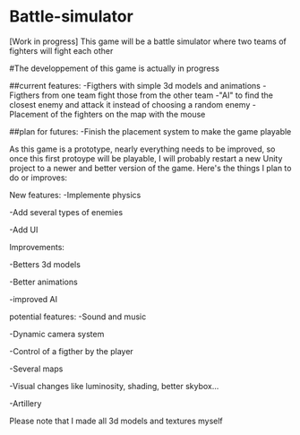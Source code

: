 # Battle-simulator
 [Work in progress] This game will be a battle simulator where two teams of fighters will fight each other

#The developpement of this game is actually in progress

##current features:
-Figthers with simple 3d models and animations
-Figthers from one team fight those from the other team
-"AI" to find the closest enemy and attack it instead of choosing a random enemy
-Placement of the fighters on the map with the mouse

##plan for futures:
-Finish the placement system to make the game playable

As this game is a prototype, nearly everything needs to be improved, so once this first protoype will be playable, I will probably restart a new Unity project to a newer and better version of the game. Here's the things I plan to do or improves:


New features:
-Implemente physics

-Add several types of enemies

-Add UI


Improvements:

-Betters 3d models

-Better animations

-improved AI


potential features:
-Sound and music

-Dynamic camera system

-Control of a figther by the player

-Several maps

-Visual changes like luminosity, shading, better skybox...

-Artillery

Please note that I made all 3d models and textures myself
